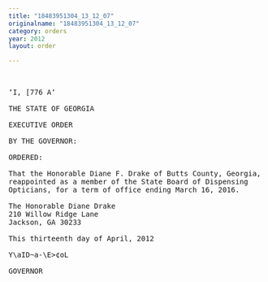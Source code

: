 ```yaml
---
title: "18483951304_13_12_07"
originalname: "18483951304_13_12_07"
category: orders
year: 2012
layout: order

---
```

<pre>
 

‘I, [776 A‘

THE STATE OF GEORGIA

EXECUTIVE ORDER

BY THE GOVERNOR:

ORDERED:

That the Honorable Diane F. Drake of Butts County, Georgia, is
reappointed as a member of the State Board of Dispensing
Opticians, for a term of office ending March 16, 2016.

The Honorable Diane Drake
210 Willow Ridge Lane
Jackson, GA 30233

This thirteenth day of April, 2012

Y\aID~a-\E>¢oL

GOVERNOR

</pre>
